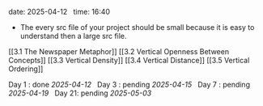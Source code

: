 date: 2025-04-12  
time: 16:40  

- The every src file of your project should be small because it is easy to understand then a large src file.
  
[[3.1 The Newspaper Metaphor]]
[[3.2 Vertical Openness Between Concepts]]
[[3.3 Vertical Density]]
[[3.4 Vertical Distance]]
[[3.5 Vertical Ordering]]

Day 1 : done *2025-04-12*  
Day 3 : pending *2025-04-15*  
Day 7 : pending *2025-04-19*  
Day 21: pending *2025-05-03*